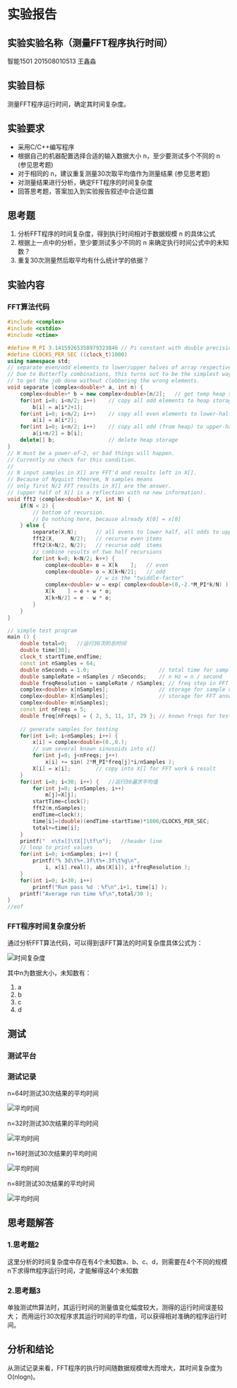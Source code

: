 # 实验报告

## 实验实验名称（测量FFT程序执行时间）

智能1501 201508010513 王鑫淼

## 实验目标

测量FFT程序运行时间，确定其时间复杂度。

## 实验要求

* 采用C/C++编写程序
* 根据自己的机器配置选择合适的输入数据大小 n，至少要测试多个不同的 n (参见思考题)
* 对于相同的 n，建议重复测量30次取平均值作为测量结果 (参见思考题)
* 对测量结果进行分析，确定FFT程序的时间复杂度
* 回答思考题，答案加入到实验报告叙述中合适位置

## 思考题

1. 分析FFT程序的时间复杂度，得到执行时间相对于数据规模 n 的具体公式
2. 根据上一点中的分析，至少要测试多少不同的 n 来确定执行时间公式中的未知数？
3. 重复30次测量然后取平均有什么统计学的依据？

## 实验内容

### FFT算法代码

```c++
#include <complex>
#include <cstdio>
#include <ctime>

#define M_PI 3.14159265358979323846 // Pi constant with double precision
#define CLOCKS_PER_SEC ((clock_t)1000)
using namespace std;
// separate even/odd elements to lower/upper halves of array respectively.
// Due to Butterfly combinations, this turns out to be the simplest way 
// to get the job done without clobbering the wrong elements.
void separate (complex<double>* a, int n) {
    complex<double>* b = new complex<double>[n/2];   // get temp heap storage
    for(int i=0; i<n/2; i++)    // copy all odd elements to heap storage
        b[i] = a[i*2+1];
    for(int i=0; i<n/2; i++)    // copy all even elements to lower-half of a[]
        a[i] = a[i*2];
    for(int i=0; i<n/2; i++)    // copy all odd (from heap) to upper-half of a[]
        a[i+n/2] = b[i];
    delete[] b;                 // delete heap storage
}
// N must be a power-of-2, or bad things will happen.
// Currently no check for this condition.
//
// N input samples in X[] are FFT'd and results left in X[].
// Because of Nyquist theorem, N samples means 
// only first N/2 FFT results in X[] are the answer.
// (upper half of X[] is a reflection with no new information).
void fft2 (complex<double>* X, int N) {
    if(N < 2) {
        // bottom of recursion.
        // Do nothing here, because already X[0] = x[0]
    } else {
        separate(X,N);      // all evens to lower half, all odds to upper half
        fft2(X,     N/2);   // recurse even items
        fft2(X+N/2, N/2);   // recurse odd  items
        // combine results of two half recursions
        for(int k=0; k<N/2; k++) {
            complex<double> e = X[k    ];   // even
            complex<double> o = X[k+N/2];   // odd
                            // w is the "twiddle-factor"
            complex<double> w = exp( complex<double>(0,-2.*M_PI*k/N) );
            X[k    ] = e + w * o;
            X[k+N/2] = e - w * o;
        }
    }
}

// simple test program
main () {
    double total=0;   //运行30次的总时间
    double time[30];
    clock_t startTime,endTime;
    const int nSamples = 64;
    double nSeconds = 1.0;                      // total time for sampling
    double sampleRate = nSamples / nSeconds;    // n Hz = n / second 
    double freqResolution = sampleRate / nSamples; // freq step in FFT result
    complex<double> x[nSamples];                // storage for sample data
    complex<double> X[nSamples];                // storage for FFT answer
    complex<double> m[nSamples];
    const int nFreqs = 5;
    double freq[nFreqs] = { 2, 5, 11, 17, 29 }; // known freqs for testing
    
    // generate samples for testing
    for(int i=0; i<nSamples; i++) {
        x[i] = complex<double>(0.,0.);
 		// sum several known sinusoids into x[]
        for(int j=0; j<nFreqs; j++)
            x[i] += sin( 2*M_PI*freq[j]*i/nSamples );
        X[i] = x[i];        // copy into X[] for FFT work & result
    }
    for(int i=0; i<30; i++) {   //运行30遍求平均值
        for(int j=0; i<nSamples; i++)
            m[j]=X[j];
        startTime=clock();
        fft2(m,nSamples);
        endTime=clock();
        time[i]=(double)(endTime-startTime)*1000/CLOCKS_PER_SEC;
        total+=time[i];
    }
    printf("  n\tx[]\tX[]\tf\n");   //header line
    // loop to print values
    for(int i=0; i<nSamples; i++) {
        printf("% 3d\t%+.3f\t%+.3f\t%g\n",
            i, x[i].real(), abs(X[i]), i*freqResolution );
    }
    for(int i=0; i<30; i++)
        printf("Run pass %d ：%f\n",i+1, time[i] );
    printf("Average run time %f\n",total/30 );
}
//eof
```
### FFT程序时间复杂度分析

通过分析FFT算法代码，可以得到该FFT算法的时间复杂度具体公式为：

![时间复杂度](./equation_time.png)

其中n为数据大小，未知数有：
1. a
2. b
3. c
4. d

## 测试

### 测试平台

### 测试记录
n=64时测试30次结果的平均时间

![平均时间](./n=64.png)

n=32时测试30次结果的平均时间

![平均时间](./n=32.png)

n=16时测试30次结果的平均时间

![平均时间](./n=16.png)

n=8时测试30次结果的平均时间

![平均时间](./n=8.png)

## 思考题解答

### 1.思考题2
这里分析的时间复杂度中存在有4个未知数a、b、c、d，则需要在4个不同的规模n下求得fft程序运行时间，才能解得这4个未知数

### 2.思考题3
单独测试fft算法时，其运行时间的测量值变化幅度较大，测得的运行时间误差较大；
而用运行30次程序求其运行时间的平均值，可以获得相对准确的程序运行时间。

## 分析和结论
从测试记录来看，FFT程序的执行时间随数据规模增大而增大，其时间复杂度为O(nlogn)。

